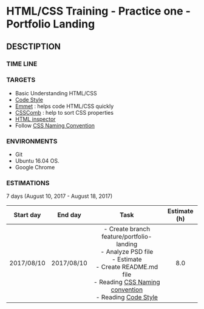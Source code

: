 # HTML/CSS Training - Practice one - Portfolio Landing
## DESCTIPTION
### TIME LINE
### TARGETS
- Basic Understanding HTML/CSS
- [Code Style](https://google.github.io/styleguide/htmlcssguide.html)
- [Emmet](https://github.com/sergeche/emmet-sublime)​ : ​ helps code HTML/CSS quickly
- [CSSComb](https://github.com/csscomb/sublime-csscomb)​ : help to sort CSS properties
- [HTML inspector](https://github.com/philipwalton/html-inspector)
- Follow [CSS Naming Convention](https://drive.google.com/file/d/0B7etZYEsK6j5SnUxYnoxaGREMUE/view)
### ENVIRONMENTS
- Git
- Ubuntu 16.04 OS.
- Google Chrome
### ESTIMATIONS
7 days (August 10, 2017 - August 18, 2017)

| Start day  | End day     |    Task    | Estimate (h) |
| ---------- | :---------: | :--------: | :------: |
| 2017/08/10 | 2017/08/10  | - Create branch feature/portfolio-landing <br/>    - Analyze PSD file <br/> - Estimate <br/> - Create README.md file <br/> - Reading  [CSS Naming convention](https://drive.google.com/file/d/0B7etZYEsK6j5SnUxYnoxaGREMUE/view) <br/> - Reading [Code Style](https://google.github.io/styleguide/htmlcssguide.html) | 8.0 |
